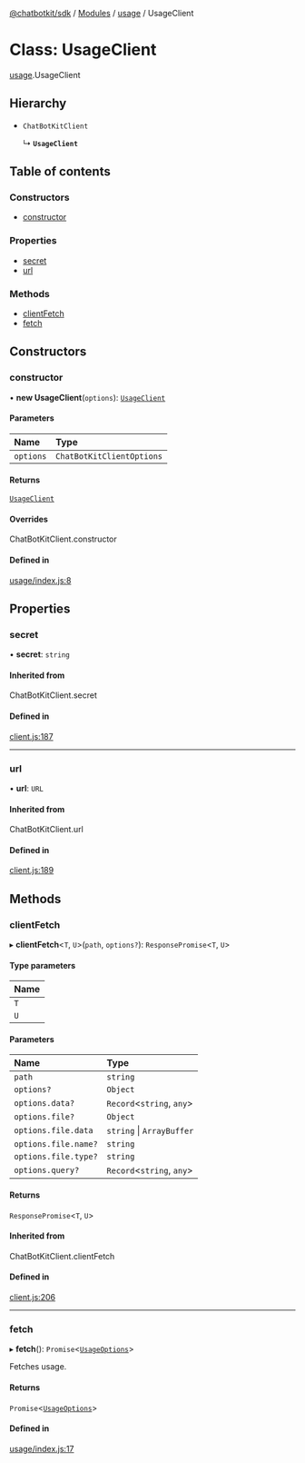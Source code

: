 [@chatbotkit/sdk](../README.md) / [Modules](../modules.md) / [usage](../modules/usage.md) / UsageClient

# Class: UsageClient

[usage](../modules/usage.md).UsageClient

## Hierarchy

- `ChatBotKitClient`

  ↳ **`UsageClient`**

## Table of contents

### Constructors

- [constructor](usage.UsageClient.md#constructor)

### Properties

- [secret](usage.UsageClient.md#secret)
- [url](usage.UsageClient.md#url)

### Methods

- [clientFetch](usage.UsageClient.md#clientfetch)
- [fetch](usage.UsageClient.md#fetch)

## Constructors

### constructor

• **new UsageClient**(`options`): [`UsageClient`](usage.UsageClient.md)

#### Parameters

| Name | Type |
| :------ | :------ |
| `options` | `ChatBotKitClientOptions` |

#### Returns

[`UsageClient`](usage.UsageClient.md)

#### Overrides

ChatBotKitClient.constructor

#### Defined in

[usage/index.js:8](https://github.com/chatbotkit/node-sdk/blob/d5a6097/packages/sdk/src/usage/index.js#L8)

## Properties

### secret

• **secret**: `string`

#### Inherited from

ChatBotKitClient.secret

#### Defined in

[client.js:187](https://github.com/chatbotkit/node-sdk/blob/d5a6097/packages/sdk/src/client.js#L187)

___

### url

• **url**: `URL`

#### Inherited from

ChatBotKitClient.url

#### Defined in

[client.js:189](https://github.com/chatbotkit/node-sdk/blob/d5a6097/packages/sdk/src/client.js#L189)

## Methods

### clientFetch

▸ **clientFetch**\<`T`, `U`\>(`path`, `options?`): `ResponsePromise`\<`T`, `U`\>

#### Type parameters

| Name |
| :------ |
| `T` |
| `U` |

#### Parameters

| Name | Type |
| :------ | :------ |
| `path` | `string` |
| `options?` | `Object` |
| `options.data?` | `Record`\<`string`, `any`\> |
| `options.file?` | `Object` |
| `options.file.data` | `string` \| `ArrayBuffer` |
| `options.file.name?` | `string` |
| `options.file.type?` | `string` |
| `options.query?` | `Record`\<`string`, `any`\> |

#### Returns

`ResponsePromise`\<`T`, `U`\>

#### Inherited from

ChatBotKitClient.clientFetch

#### Defined in

[client.js:206](https://github.com/chatbotkit/node-sdk/blob/d5a6097/packages/sdk/src/client.js#L206)

___

### fetch

▸ **fetch**(): `Promise`\<[`UsageOptions`](../modules/usage_v1.md#usageoptions)\>

Fetches usage.

#### Returns

`Promise`\<[`UsageOptions`](../modules/usage_v1.md#usageoptions)\>

#### Defined in

[usage/index.js:17](https://github.com/chatbotkit/node-sdk/blob/d5a6097/packages/sdk/src/usage/index.js#L17)
